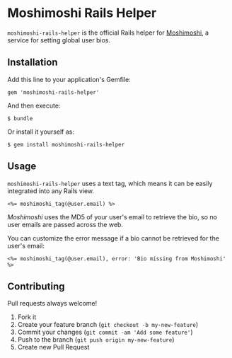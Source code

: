 # Moshimoshi Rails Helper

`moshimoshi-rails-helper` is the official Rails helper for [Moshimoshi](http://moshimoshi.me), a service for setting global user bios.

## Installation

Add this line to your application's Gemfile:

    gem 'moshimoshi-rails-helper'

And then execute:

    $ bundle

Or install it yourself as:

    $ gem install moshimoshi-rails-helper

## Usage

`moshimoshi-rails-helper` uses a text tag, which means it can be easily integrated into any Rails view.

```erb
<%= moshimoshi_tag(@user.email) %>
```

*Moshimoshi* uses the MD5 of your user's email to retrieve the bio, so no user
emails are passed across the web.

You can customize the error message if a bio cannot be retrieved for the user's email:

```erb
<%= moshimoshi_tag(@user.email), error: 'Bio missing from Moshimoshi' %>
```

## Contributing

Pull requests always welcome!

1. Fork it
2. Create your feature branch (`git checkout -b my-new-feature`)
3. Commit your changes (`git commit -am 'Add some feature'`)
4. Push to the branch (`git push origin my-new-feature`)
5. Create new Pull Request
